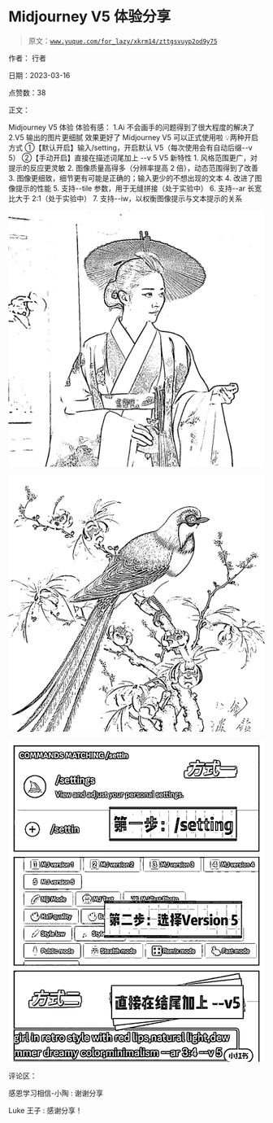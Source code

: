 # Midjourney V5 体验分享

> 原文：[`www.yuque.com/for_lazy/xkrm14/zttgsvuyp2od9y75`](https://www.yuque.com/for_lazy/xkrm14/zttgsvuyp2od9y75)

作者： 行者

日期：2023-03-16

点赞数：38

正文：

Midjourney V5 体验 体验有感： 1.Ai 不会画手的问题得到了很大程度的解决了 2.V5 输出的图片更细腻 效果更好了 Midjourney V5 可以正式使用啦 💡两种开启方式 ①【默认开启】输入/setting，开启默认 V5（每次使用会有自动后缀--v 5） ②【手动开启】直接在描述词尾加上 --v 5 V5 新特性 1\. 风格范围更广，对提示的反应更灵敏 2\. 图像质量高得多（分辨率提高 2 倍），动态范围得到了改善 3. 图像更细致，细节更有可能是正确的；输入更少的不想出现的文本 4\. 改进了图像提示的性能 5\. 支持--tile 参数，用于无缝拼接（处于实验中） 6. 支持--ar 长宽比大于 2:1（处于实验中） 7\. 支持--iw，以权衡图像提示与文本提示的关系

![](img/0360c482ac340313ceb2aded5e0d0fc5.png)  

![](img/ee80a18772a8e35626ccda6f50d152d7.png)  

![](img/f878920e8b0a49e40bca069a216c85d2.png)  

评论区：

感恩学习相信-小陶 : 谢谢分享

Luke 王子 : 感谢分享！


